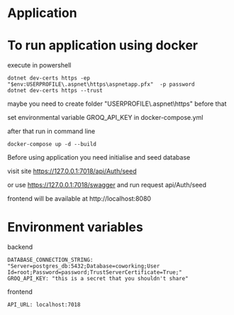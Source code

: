 # Application
# To run application using docker
execute in powershell
```
dotnet dev-certs https -ep "$env:USERPROFILE\.aspnet\https\aspnetapp.pfx"  -p password
dotnet dev-certs https --trust
```
maybe you need to create folder "USERPROFILE\\.aspnet\https\" before that

set environmental variable GROQ_API_KEY in docker-compose.yml

after that run in command line
```
docker-compose up -d --build
```
Before using application you need initialise and seed database

visit site https://127.0.0.1:7018/api/Auth/seed 

or use https://127.0.0.1:7018/swagger
and run request api/Auth/seed

frontend will be available at http://localhost:8080
# Environment variables
backend
```
DATABASE_CONNECTION_STRING: "Server=postgres_db:5432;Database=coworking;User Id=root;Password=password;TrustServerCertificate=True;"
GROQ_API_KEY: "this is a secret that you shouldn't share"
```
frontend
```
API_URL: localhost:7018
```
